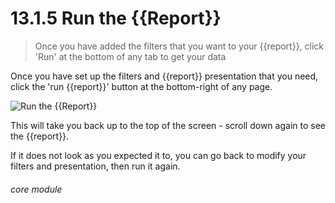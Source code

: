 # 13.1.5 Run the {{Report}}

> Once you have added the filters that you want to your {{report}}, click 'Run' at the bottom of any tab to get your data

Once you have set up the filters and {{report}} presentation that you need, click the 'run {{report}}' button at the bottom-right of any page. 

![Run the {{Report}}](13.1.5a.png)

This will take you back up to the top of the screen - scroll down again to see the {{report}}.

If it does not look as you expected it to, you can go back to modify your filters and presentation, then run it again.


###### core module

